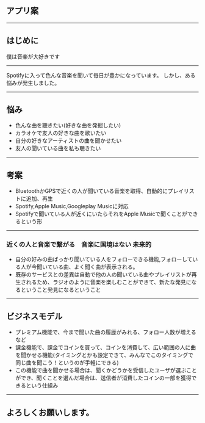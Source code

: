 ## アプリ案

---

## はじめに

僕は音楽が大好きです

---

Spotifyに入って色んな音楽を聞いて毎日が豊かになっています。
しかし、ある悩みが発生しました。

---

## 悩み

- 色んな曲を聴きたい(好きな曲を発掘したい)
- カラオケで友人の好きな曲を歌いたい
- 自分の好きなアーティストの曲を聞かせたい
- 友人の聞いている曲を私も聴きたい

---

## 考案

- BluetoothかGPSで近くの人が聞いている音楽を取得、自動的にプレイリストに追加、再生
- Spotify,Apple Music,Googleplay Musicに対応
- Spotifyで聞いている人が近くにいたらそれをApple Musicで聞くことができるという形


---

### 近くの人と音楽で繋がる　音楽に国境はない 未来的
- 自分の好みの曲ばっかり聞いている人をフォローできる機能,フォローしている人が今聞いている曲、よく聞く曲が表示される。
- 既存のサービスとの差異は自動で他の人の聞いている曲やプレイリストが再生されるため、ラジオのように音楽を楽しむことができて、新たな発見になるということ発見になるということ 

---

## ビジネスモデル

- プレミアム機能で、今まで聞いた曲の履歴がみれる、フォロー人数が増えるなど
- 課金機能で、課金でコインを買って、コインを消費して、広い範囲の人に曲を聞かせる機能(タイミングとかも設定できて、みんなでこのタイミングで同じ曲を聞こう！というのが手軽にできる) 
- この機能で曲を聞かせる場合は、聞くかどうかを受信したユーザが選ぶことができ、聞くことを選んだ場合は、送信者が消費したコインの一部を獲得できるという仕組み

---

## よろしくお願いします。

